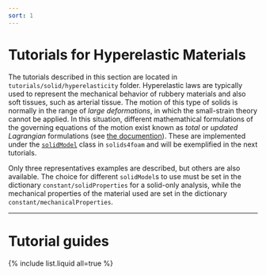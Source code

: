 ```yaml
---
sort: 1
---
```


# Tutorials for Hyperelastic Materials

The tutorials described in this section are located in
`tutorials/solid/hyperelasticity` folder. Hyperelastic laws are typically used
to represent the mechanical behavior of rubbery materials and also soft
tissues, such as arterial tissue. The motion of this type of solids is normally
in the range of *large deformations*, in which the small-strain theory cannot
be applied. In this situation, different mathemathical formulations of the
governing equations of the motion exist known as *total* or *updated
Lagrangian* formulations (see [the documention](#nonlinear-geometry-approach)).
These are implemented under the
[`solidModel`](#solid-models-available-in-solids4foam) class in `solids4foam`
and will be exemplified in the next tutorials.

Only three representatives examples are described, but others are also
available. The choice for different `solidModel`s to use must be set in the
dictionary `constant/solidProperties` for a solid-only analysis, while the
mechanical properties of the material used are set in the dictionary
`constant/mechanicalProperties`.

---

# Tutorial guides

{% include list.liquid all=true %}
